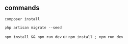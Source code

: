 ## commands

`composer install`

`php artisan migrate --seed`

`npm install && npm run dev` or `npm install ; npm run dev`

